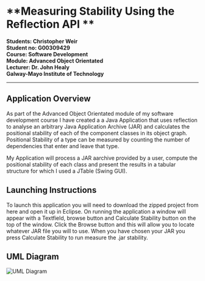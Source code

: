 **Measuring Stability Using the Reflection API   **
===================

**Students: Christopher Weir**<br>
**Student no: G00309429**<br>
**Course: Software Development**<br>
**Module: Advanced Object Orientated**<br>
**Lecturer: Dr. John Healy**<br>
**Galway-Mayo Institute of Technology**
****


Application  Overview
-------------

As part of the Advanced Object Orientated module of my software development course I have created a a Java Application that uses reflection to analyse an arbitrary Java
Application Archive (JAR) and calculates the positional stability of each of the component
classes in its object graph. Positional Stability of a type can be measured by counting the number of dependencies that enter and leave that type.

My Application will process a JAR aarchive provided by a user, compute the positional stability of each class and present the results in a tabular structure for which I used a JTable (Swing GUI).
 


Launching Instructions
-------------
To launch this application you will need to download the zipped project from here and open it up in Eclipse. On running the application a window will appear with a Textfield, browse button and Calculate Stability button on the top of the window. Click the Browse button and this will allow you to locate whatever JAR file you will to use. When you have chosen your JAR you press Calculate Stability to run measure the .jar stability.

UML Diagram
-------------
![UML Diagram]()
